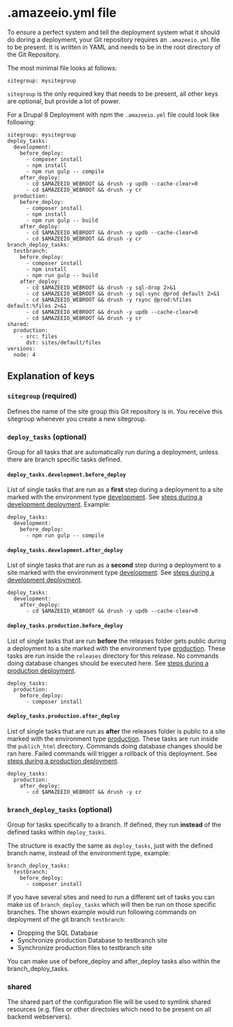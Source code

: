 # .amazeeio.yml file

To ensure a perfect system and tell the deployment system what it should do doring a deployment, your Git repository requires an `.amazeeio.yml` file to be present. It is written in YAML and needs to be in the root directory of the Git Repository.

The most minimal file looks at follows:

```
sitegroup: mysitegroup
```

`sitegroup` is the only required key that needs to be present, all other keys are optional, but provide a lot of power.

For a Drupal 8 Deployment with npm the `.amazeeio.yml` file could look like following:

```
sitegroup: mysitegroup
deploy_tasks:
  development:
    before_deploy:
      - composer install
      - npm install
      - npm run gulp -- compile
    after_deploy:
      - cd $AMAZEEIO_WEBROOT && drush -y updb --cache-clear=0
      - cd $AMAZEEIO_WEBROOT && drush -y cr
  production:
    before_deploy:
      - composer install
      - npm install
      - npm run gulp -- build
    after_deploy:
      - cd $AMAZEEIO_WEBROOT && drush -y updb --cache-clear=0
      - cd $AMAZEEIO_WEBROOT && drush -y cr
branch_deploy_tasks:
  testbranch:
    before_deploy:
      - composer install
      - npm install
      - npm run gulp -- build
    after_deploy:
      - cd $AMAZEEIO_WEBROOT && drush -y sql-drop 2>&1
      - cd $AMAZEEIO_WEBROOT && drush -y sql-sync @prod default 2>&1
      - cd $AMAZEEIO_WEBROOT && drush -y rsync @prod:%files default:%files 2>&1
      - cd $AMAZEEIO_WEBROOT && drush -y updb --cache-clear=0
      - cd $AMAZEEIO_WEBROOT && drush -y cr
shared:
  production:
    - src: files
      dst: sites/default/files
versions:
  node: 4
```

## Explanation of keys

### `sitegroup` (required)
Defines the name of the site group this Git repository is in. You receive this sitegroup whenever you create a new sitegroup. 

### `deploy_tasks` (optional)
Group for all tasks that are automatically run during a deployment, unless there are branch specific tasks defined.

#### `deploy_tasks.development.before_deploy`
List of single tasks that are run as a **first** step during a deployment to a site marked with the environment type [development](../environment_type.md). See [steps during a development deployment](../automated_deployments.md). Example:

```
deploy_tasks:
  development:
    before_deploy:
      - npm run gulp -- compile
```

#### `deploy_tasks.development.after_deploy`
List of single tasks that are run as a **second** step during a deployment to a site marked with the environment type [development](../environment_type.md). See [steps during a development deployment](../automated_deployments.md).

```
deploy_tasks:
  development:
    after_deploy:
      - cd $AMAZEEIO_WEBROOT && drush -y updb --cache-clear=0
```

#### `deploy_tasks.production.before_deploy`
List of single tasks that are run **before** the releases folder gets public during a deployment to a site marked with the environment type [production](../environment_type.md). These tasks are run inside the `releases` directory for this release. No commands doing database changes should be executed here. See [steps during a production deployment](../automated_deployments.md).

```
deploy_tasks:
  production:
    before_deploy:
      - composer install
```

#### `deploy_tasks.production.after_deploy`
List of single tasks that are run as **after** the releases folder is public to a site marked with the environment type [production](../environment_type.md). These tasks are run inside the `publich_html` directory. Commands doing database changes should be ran here. Failed commands will trigger a rollback of this deployment. See [steps during a production deployment](../automated_deployments.md).

```
deploy_tasks:
  production:
    after_deploy:
      - cd $AMAZEEIO_WEBROOT && drush -y cr
```

### `branch_deploy_tasks` (optional)

Group for tasks specifically to a branch. If defined, they run **instead** of the defined tasks within `deploy_tasks`.

The structure is exactly the same as `deploy_tasks`, just with the defined branch name, instead of the environment type, example:

```
branch_deploy_tasks:
  testbranch:
    before_deploy:
      - composer install
```

If you have several sites and need to run a different set of tasks you can make us of `branch_deploy_tasks` which will then be run on those specific branches. The shown example would run following commands on deployment of the git branch `testbranch`:

  - Dropping the SQL Database
  - Synchronize production Database to testbranch site
  - Synchronize production files to testbranch site

You can make use of before_deploy and after_deploy tasks also within the branch_deploy_tasks.

### shared
The shared part of the configuration file will be used to symlink shared resources (e.g. files or other directoies which need to be present on all backend webservers).
